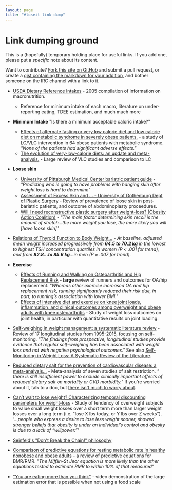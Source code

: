 ```yaml
---
layout: page
title: "#loseit link dump"
---
```

# Link dumping ground
This is a (hopefully) temporary holding place for useful links.  If you add one, please put a *specific* note about its content.

Want to contribute?  [Fork this site on GitHub](https://github.com/loseitIRC/loseitdocs/) and submit a pull request, or create a [gist containing the markdown for your addition](https://gist.github.com/micmcg/976172), and bother someone on the IRC channel with a link to it.

* [USDA Dietary Reference Intakes](https://fnic.nal.usda.gov/dietary-guidance/dri-nutrient-reports/energy-carbohydrate-fiber-fat-fatty-acids-cholesterol-protein) - 2005 compilation of information on macronutrition.
    * Reference for minimum intake of each macro, literature on under-reporting eating, TDEE estimation, and much much more

* **Minimum Intake**
    "Is there a minimum acceptable caloric intake?"
    * [Effects of alternate fasting or very low calorie diet and low calorie diet on metabolic syndrome in severely obese patients.](http://www.ncbi.nlm.nih.gov/pubmed/23935313) - a study of LC/VLC intervention in 64 obese patients with metabolic syndrome.  
    *"None of the patients had significant adverse effects."*
    * [The evolution of very-low-calorie diets: an update and meta-analysis.](http://www.ncbi.nlm.nih.gov/pubmed/16988070) - Large review of VLC studies and comparison to LC


* **Loose skin**
    * [University of Pittsburgh Medical Center bariatric patient guide](http://www.upmc.com/Services/life-after-weight-loss/Documents/the-bariatric-patient-guide.pdf) - *"Predicting who is going to have problems with hanging skin after weight loss is hard to determine"*
    * [Assessment of Excess Skin and ... - University of Gothenburg Dept of Plastic Surgery](https://gupea.ub.gu.se/bitstream/2077/36740/3/gupea_2077_36740_3.pdf) - Review of prevalence of loose skin in post-bariatric patients, and outcome of abdominoplasty proceedures.
    * [Will I need reconstructive plastic surgery after weight-loss? (Obesity Action Coalition)](http://www.obesityaction.org/wp-content/uploads/PlasticSurgery.pdf) - *"The main factor determining skin recoil is the amount of stretch...the more weight you lose, the more likely you will [have loose skin]"*

* [Relations of Thyroid Function to Body Weight...](http://archinte.jamanetwork.com/article.aspx?articleid=414105) - *At baseline, adjusted mean weight increased progressively from **64.5 to 70.2 kg** in the lowest to highest TSH concentration quartiles in women (P < .001 for trend), and from **82.8...to 85.6 kg**...in men (P = .007 for trend).*

* **Exercise**
    * [Effects of Running and Walking on Osteoarthritis and Hip Replacement Risk](http://www.ncbi.nlm.nih.gov/pmc/articles/PMC3756679/) - **large** review of runners and outcomes for OA/hip replacement.  *"Whereas other exercise increased OA and hip replacement risk, running significantly reduced their risk due, in part, to running’s association with lower BMI."*
    * [Effects of intensive diet and exercise on knee joint loads, inflammation, and clinical outcomes among overweight and obese adults with knee osteoarthritis](http://www.ncbi.nlm.nih.gov/pubmed/24065013) - Study of weight loss outcomes on joint health, in particular with quantitative results on joint loading.

* [Self-weighing in weight management: a systematic literature review](http://www.ncbi.nlm.nih.gov/pubmed/25521523) - Review of 17 longitudinal studies from 1995-2015, focusing on self-monitoring.  *"The findings from prospective, longitudinal studies provide evidence that regular self-weighing has been associated with weight loss and not with negative psychological outcomes."*  See also [Self-Monitoring in Weight Loss: A Systematic Review of the Literature](http://www.ncbi.nlm.nih.gov/pmc/articles/PMC3268700/).

* [Reduced dietary salt for the prevention of cardiovascular disease: a meta-analysis...](http://www.ncbi.nlm.nih.gov/pubmed/21731062) - Meta-analysis of seven studies of salt restriction.  *" there is still insufficient power to exclude clinically important effects of reduced dietary salt on mortality or CVD morbidity."*  If you're worried about it, talk to a doc, but [there isn't much to worry about](http://www.scientificamerican.com/article/its-time-to-end-the-war-on-salt/).

* [Can’t wait to lose weight? Characterizing temporal discounting parameters for weight-loss](http://www.ncbi.nlm.nih.gov/pmc/articles/PMC4277731/) - Study of tendency of overweight subjects to value small weight losses over a short term more than larger weight losses over a long term (i.e. "lose X lbs today, or Y lbs over Z weeks").  *'...people who express a desire to lose less weight sooner, showed stronger beliefs that obesity is under an individual’s control and obesity is due to a lack of “willpower.”'*

* [Seinfeld's "Don't Break the Chain!" philosophy](http://lifehacker.com/281626/jerry-seinfelds-productivity-secret)

* [Comparison of predictive equations for resting metabolic rate in healthy nonobese and obese adults](http://www.ncbi.nlm.nih.gov/pubmed/15883556) - a review of predictive equations for BMR/RMR.  *"The Mifflin-St Jeor equation is more likely than the other equations tested to estimate RMR to within 10% of that measured"*

* ["You are eating more than you think"](https://www.youtube.com/watch?v=vjKPIcI51lU) - video demonstration of the large estimation error that is possible when not using a food scale 
